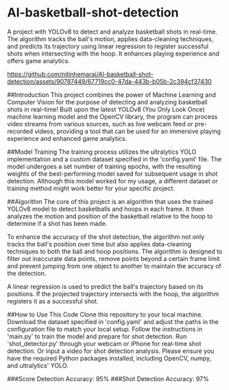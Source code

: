 # AI-basketball-shot-detection
A project with YOLOv8 to detect and analyze basketball shots in real-time. The algorithm tracks the ball's motion, applies data-cleaning techniques, and predicts its trajectory using linear regression to register successful shots when intersecting with the hoop. It enhances playing experience and offers game analytics.

https://github.com/nitinhemaraj/AI-basketball-shot-detection/assets/90787449/67719cc0-47da-443b-b05b-2c394cf37430

##Introduction
This project combines the power of Machine Learning and Computer Vision for the purpose of detecting and analyzing basketball shots in real-time! Built upon the latest YOLOv8 (You Only Look Once) machine learning model and the OpenCV library, the program can process video streams from various sources, such as live webcam feed or pre-recorded videos, providing a tool that can be used for an immersive playing experience and enhanced game analytics.

##Model Training
The training process utilizes the ultralytics YOLO implementation and a custom dataset specified in the 'config.yaml' file. The model undergoes a set number of training epochs, with the resulting weights of the best-performing model saved for subsequent usage in shot detection. Although this model worked for my usage, a different dataset or training method might work better for your specific project.

##Algorithm
The core of this project is an algorithm that uses the trained YOLOv8 model to detect basketballs and hoops in each frame. It then analyzes the motion and position of the basketball relative to the hoop to determine if a shot has been made.

To enhance the accuracy of the shot detection, the algorithm not only tracks the ball's position over time but also applies data-cleaning techniques to both the ball and hoop positions. The algorithm is designed to filter out inaccurate data points, remove points beyond a certain frame limit and prevent jumping from one object to another to maintain the accuracy of the detection.

A linear regression is used to predict the ball's trajectory based on its positions. If the projected trajectory intersects with the hoop, the algorithm registers it as a successful shot.

##How to Use This Code
Clone this repository to your local machine.
Download the dataset specified in 'config.yaml' and adjust the paths in the configuration file to match your local setup.
Follow the instructions in 'main.py' to train the model and prepare for shot detection.
Run 'shot_detector.py' through your webcam or iPhone for real-time shot detection. Or input a video for shot detection analysis.
Please ensure you have the required Python packages installed, including OpenCV, numpy, and ultralytics' YOLO.

###Score Detection Accuracy: 95%
###Shot Detection Accuracy: 97%
